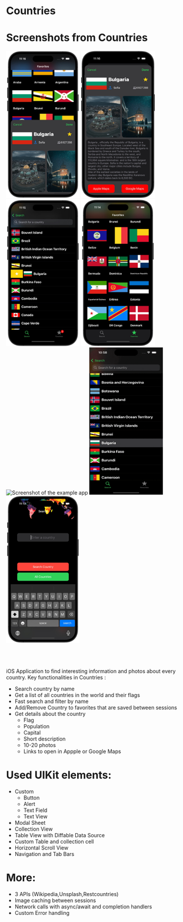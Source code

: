 # Countries

 # Screenshots from Countries
 <section>
    <img src="https://raw.githubusercontent.com/damianivanov/Countries/main/Screenshots/Details%20half%20sheet.png" alt="Screenshot of the example app" width="200" height="400" /> 
    <img src="https://github.com/damianivanov/Countries/blob/main/Screenshots/Details%20full%20sheet.png?raw=true" alt="Screenshot of the example app" width="200" height="400" /> 
    <img src="https://github.com/damianivanov/Countries/blob/main/Screenshots/leading%20swipe.png?raw=true" alt="Screenshot of the example app" width="200" height="400"/> 
    <img src="https://github.com/damianivanov/Countries/blob/main/Screenshots/Favorites.png?raw=true" alt="Screenshot of the example app" width="200" height="400"/> 
   <img src="https://github.com/damianivanov/Countries/blob/main/Screenshots/Photo%20Scroll.gif?raw=true" alt="Screenshot of the example app" width="200" height="400"/> 
   <img src="https://github.com/damianivanov/Countries/blob/main/Screenshots/Leading%20Swipe.gif?raw=true" alt="Screenshot of the example app" width="200" height="400"/> 
    <img src="https://github.com/damianivanov/Countries/blob/main/Screenshots/Search.png?raw=true" alt="Screenshot of the example app" width="200" height="400"/> 
</section>

   
<br>
<br>
<br>

iOS Application to find interesting information and photos about every country.
Key functionalities in Countries :

- Search country by name
- Get a list of all countries in the world and their flags 
- Fast search and filter by name
- Add/Remove Country to favorites that are saved between sessions
- Get details about the country
  - Flag
  - Population
  - Capital
  - Short description
  - 10-20 photos
  - Links to open in Appple or Google Maps


# Used UIKit elements:
  - Custom
     - Button
     - Alert
     - Text Field
     - Text View
  - Modal Sheet
  - Collection View
  - Table View with Diffable Data Source
  - Custom Table and collection cell
  - Horizontal Scroll View
  - Navigation and Tab Bars

# More:
 - 3 APIs (Wikipedia,Unsplash,Restcountries)
 - Image caching between sessions
 - Network calls with async/await and completion handlers 
 - Custom Error handling
